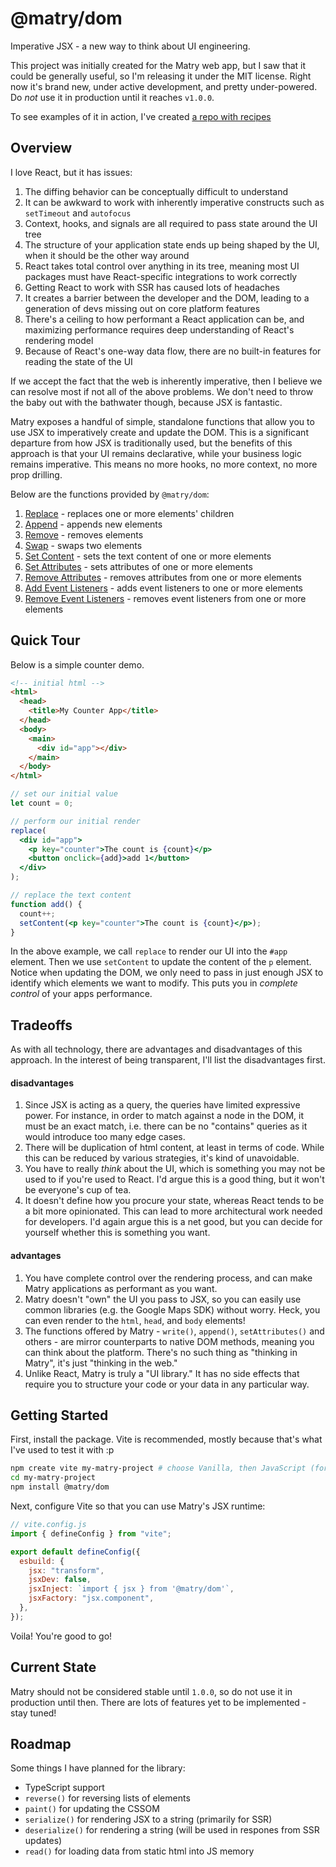 # @matry/dom

Imperative JSX - a new way to think about UI engineering.

This project was initially created for the Matry web app,
but I saw that it could be generally useful, so I'm releasing it under the MIT license.
Right now it's brand new, under active development, and pretty under-powered.
Do _not_ use it in production until it reaches `v1.0.0`.

To see examples of it in action, I've created [a repo with recipes](https://github.com/matry/dom-recipes)

## Overview

I love React, but it has issues:

1. The diffing behavior can be conceptually difficult to understand
2. It can be awkward to work with inherently imperative constructs such as `setTimeout` and `autofocus`
3. Context, hooks, and signals are all required to pass state around the UI tree
4. The structure of your application state ends up being shaped by the UI, when it should be the other way around
5. React takes total control over anything in its tree, meaning most UI packages must have React-specific integrations to work correctly
6. Getting React to work with SSR has caused lots of headaches
7. It creates a barrier between the developer and the DOM, leading to a generation of devs missing out on core platform features
8. There's a ceiling to how performant a React application can be, and maximizing performance requires deep understanding of React's rendering model
9. Because of React's one-way data flow, there are no built-in features for reading the state of the UI

If we accept the fact that the web is inherently imperative,
then I believe we can resolve most if not all of the above problems.
We don't need to throw the baby out with the bathwater though, because JSX is fantastic.

Matry exposes a handful of simple, standalone functions that allow you to use JSX to imperatively create and update the DOM.
This is a significant departure from how JSX is traditionally used,
but the benefits of this approach is that your UI remains declarative,
while your business logic remains imperative.
This means no more hooks, no more context, no more prop drilling.

Below are the functions provided by `@matry/dom`:

1. [Replace](docs/replace.md) - replaces one or more elements' children
2. [Append](docs/append.md) - appends new elements
3. [Remove](docs/remove.md) - removes elements
4. [Swap](docs/swap.md) - swaps two elements
5. [Set Content](docs/set-content.md) - sets the text content of one or more elements
6. [Set Attributes](docs/set-attributes.md) - sets attributes of one or more elements
7. [Remove Attributes](docs/remove-attributes.md) - removes attributes from one or more elements
8. [Add Event Listeners](docs/add-event-listeners.md) - adds event listeners to one or more elements
9. [Remove Event Listeners](docs/remove-event-listeners.md) - removes event listeners from one or more elements

## Quick Tour

Below is a simple counter demo.

```html
<!-- initial html -->
<html>
  <head>
    <title>My Counter App</title>
  </head>
  <body>
    <main>
      <div id="app"></div>
    </main>
  </body>
</html>
```

```jsx
// set our initial value
let count = 0;

// perform our initial render
replace(
  <div id="app">
    <p key="counter">The count is {count}</p>
    <button onclick={add}>add 1</button>
  </div>
);

// replace the text content
function add() {
  count++;
  setContent(<p key="counter">The count is {count}</p>);
}
```

In the above example,
we call `replace` to render our UI into the `#app` element.
Then we use `setContent` to update the content of the `p` element.
Notice when updating the DOM, we only need to pass in just enough JSX to identify which elements we want to modify.
This puts you in _complete control_ of your apps performance.

## Tradeoffs

As with all technology, there are advantages and disadvantages of this approach.
In the interest of being transparent, I'll list the disadvantages first.

#### disadvantages

1. Since JSX is acting as a query, the queries have limited expressive power. For instance, in order to match against a node in the DOM, it must be an exact match, i.e. there can be no "contains" queries as it would introduce too many edge cases.
2. There will be duplication of html content, at least in terms of code. While this can be reduced by various strategies, it's kind of unavoidable.
3. You have to really _think_ about the UI, which is something you may not be used to if you're used to React. I'd argue this is a good thing, but it won't be everyone's cup of tea.
4. It doesn't define how you procure your state, whereas React tends to be a bit more opinionated. This can lead to more architectural work needed for developers. I'd again argue this is a net good, but you can decide for yourself whether this is something you want.

#### advantages

1. You have complete control over the rendering process, and can make Matry applications as performant as you want.
2. Matry doesn't "own" the UI you pass to JSX, so you can easily use common libraries (e.g. the Google Maps SDK) without worry. Heck, you can even render to the `html`, `head`, and `body` elements!
3. The functions offered by Matry - `write()`, `append()`, `setAttributes()` and others - are mirror counterparts to native DOM methods, meaning you can think about the platform. There's no such thing as "thinking in Matry", it's just "thinking in the web."
4. Unlike React, Matry is truly a "UI library." It has no side effects that require you to structure your code or your data in any particular way.

## Getting Started

First, install the package.
Vite is recommended, mostly because that's what I've used to test it with :p

```bash
npm create vite my-matry-project # choose Vanilla, then JavaScript (for now)
cd my-matry-project
npm install @matry/dom
```

Next, configure Vite so that you can use Matry's JSX runtime:

```js
// vite.config.js
import { defineConfig } from "vite";

export default defineConfig({
  esbuild: {
    jsx: "transform",
    jsxDev: false,
    jsxInject: `import { jsx } from '@matry/dom'`,
    jsxFactory: "jsx.component",
  },
});
```

Voila! You're good to go!

## Current State

Matry should not be considered stable until `1.0.0`,
so do not use it in production until then.
There are lots of features yet to be implemented - stay tuned!

## Roadmap

Some things I have planned for the library:

- TypeScript support
- `reverse()` for reversing lists of elements
- `paint()` for updating the CSSOM
- `serialize()` for rendering JSX to a string (primarily for SSR)
- `deserialize()` for rendering a string (will be used in respones from SSR updates)
- `read()` for loading data from static html into JS memory

